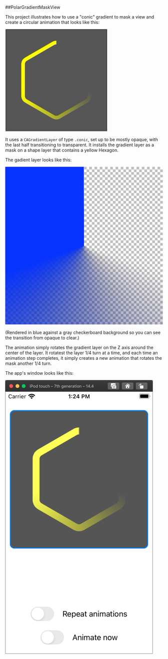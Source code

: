 ##PolarGradientMaskView

This project illustrates how to use a "conic" gradient to mask a view and create a circular animation that looks like this:

![PolarGradientMaskView animation](PolarGradientMaskView.gif)

It uses a `CAGradientLayer` of type `.conic`, set up to be mostly opaque, with the last half transitioning to transparent. It installs the gradient layer as a mask on a shape layer that contains a yellow Hexagon.

The gadient layer looks like this:

![PolarGradient](ConicalGradient.jpg)

(Rendered in blue against a gray checkerboard background so you can see the transition from opaque to clear.)

The animation simply rotates the gradient layer on the Z axis around the center of the layer. It rotatest the layer 1/4 turn at a time, and each time an animation step completes, it simply creates a new animation that rotates the mask another 1/4 turn.

The app's window looks like this:

![PolarGradientMaskView Screenshot.](PolarGradientMaskView_Screenshot.png)

